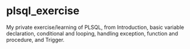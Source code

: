 # plsql_exercise

My private exercise/learning of PLSQL, from Introduction, basic variable declaration, conditional and looping, handling exception, function and procedure, and Trigger.
